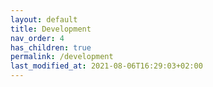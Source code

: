 ```yaml
---
layout: default
title: Development
nav_order: 4
has_children: true
permalink: /development
last_modified_at: 2021-08-06T16:29:03+02:00
---
```

